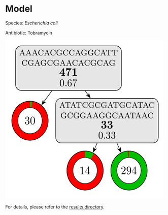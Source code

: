 
# Model

Species: *Escherichia coli*

Antibiotic: Tobramycin

<a href="./model.pdf"><img src="./model.png" width=500 height=500 /></a>

For details, please refer to the [results directory](../../../../../results/cart_b/escherichia%20coli/tobramycin/repeat_8/).

